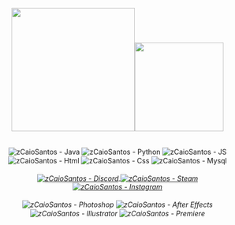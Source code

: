 

<div style="display: inline_block" align="center">
  <p><img width="250" src="https://media.giphy.com/media/e2mgnBFRQVZinZusyS/giphy.gif?cid=790b7611019d6d9f549da654e5125439d027fc8881ce259b&rid=giphy.gif&ct=s"><img height="180em" src="https://github-readme-stats.vercel.app/api?username=zCaioSantos&show_icons=true&theme=dracula&include_all_commits=true"></p>
</div>

<br>
<div style="display: inline_block" align="center">
  <img align="center" alt="zCaioSantos - Java" src="https://img.shields.io/badge/Java-ED8B00?style=for-the-badge&logo=java&logoColor=white">
  <img align="center" alt="zCaioSantos - Python" src="https://img.shields.io/badge/Python-14354C?style=for-the-badge&logo=python&logoColor=white">
  <img align="center" alt="zCaioSantos - JS" src="https://img.shields.io/badge/JavaScript-323330?style=for-the-badge&logo=javascript&logoColor=F7DF1E">
  <img align="center" alt="zCaioSantos - Html" src="https://img.shields.io/badge/HTML5-E34F26?style=for-the-badge&logo=html5&logoColor=white">
  <img align="center" alt="zCaioSantos - Css" src="https://img.shields.io/badge/CSS3-1572B6?style=for-the-badge&logo=css3&logoColor=white">
  <img align="center" alt="zCaioSantos - Mysql" src="https://img.shields.io/badge/MySQL-00000F?style=for-the-badge&logo=mysql&logoColor=white">
</div>
<br>
<div style="display: inline_block" align="center">
  <em><a href="https://discord.gg/cWvUzdSaQz" target="_blank"><img align="center" alt="zCaioSantos - Discord" src="https://img.shields.io/badge/Discord-7289DA?style=for-the-badge&logo=discord&logoColor=white"></em>
  <em><a href="https://steamcommunity.com/profiles/76561199092272607/" target="_blank"><img align="center" alt="zCaioSantos - Steam" src="https://img.shields.io/badge/Steam-000000?style=for-the-badge&logo=steam&logoColor=white"></em>
  <em><a href="https://www.instagram.com/caiozf/" target="_blank"><img align="center" alt="zCaioSantos - Instagram" src="https://img.shields.io/badge/Instagram-E4405F?style=for-the-badge&logo=instagram&logoColor=white"></em>
</div>

<br>
<div style="display: inline_block" align="center">
  <em><a><img align="center" alt="zCaioSantos - Photoshop" src="https://aleen42.github.io/badges/src/photoshop.svg"></em>
  <em><img align="center" alt="zCaioSantos - After Effects" src="https://aleen42.github.io/badges/src/after_effects.svg"></em>
  <em><img align="center" alt="zCaioSantos - Illustrator" src="https://aleen42.github.io/badges/src/illustrator.svg"></em>
  <em><img align="center" alt="zCaioSantos - Premiere" src="https://aleen42.github.io/badges/src/premiere.svg"></em>
</div>
  
    
<br>
    

     
